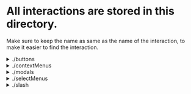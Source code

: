 # All interactions are stored in this directory.
Make sure to keep the name as same as the name of the interaction, to make it easier to find the interaction.
<details>
<summary>./buttons</summary>
All button interactions are stored in this directory.
Each button interaction is stored in a module.
How to use Buttons

[Click here](https://discord.js.org/#/docs/discord.js/main/class/ButtonBuilder)
</details>
<details>
<summary>./contextMenus</summary>
All context menu interactions are stored in this directory.
Message context menus are stored in the message directory.
User context menus are stored in the user directory.
In both directories, the context menu is stored in an module.
How to use Context Menus

[Click here](https://discord.js.org/#/docs/builders/main/class/ContextMenuCommandBuilder)
</details>
<details>
<summary>./modals</summary>
All modal interactions are stored in this directory.
Each modal interaction is stored in a module.
How to use Modals

[Click here](https://discord.js.org/#/docs/discord.js/main/class/ModalBuilders)
</details>
<details>
<summary>./selectMenus</summary>
All select menu interactions are stored in this directory.
Each select menu interaction is stored in a module.
How to use Select Menu]

[Click here](https://discord.js.org/#/docs/builders/main/class/SelectMenuBuilder)
</details>
<details>
<summary>./slash</summary>
All slash commands are stored in this directory.
Each slash command is stored in a module.
Make sure to keep the name in lowercase, as slash commands can only be lowercase.
How to use Slash Commands

[Click here](https://discord.js.org/#/docs/builders/main/class/SlashCommandBuilder)
</details>



